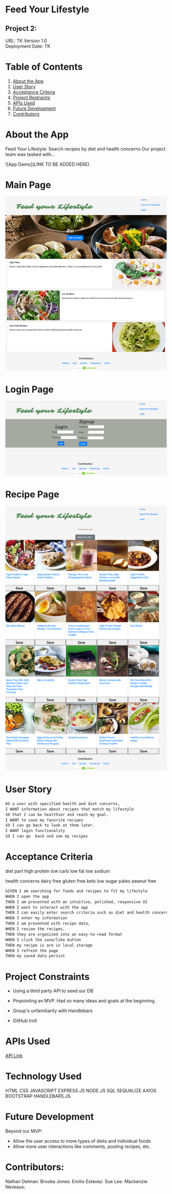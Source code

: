 # Feed Your Lifestyle
##  Project 2:

URL: TK 
Version 1.0  
Deployment Date: TK


# Table of Contents
1. [About the App](#about-the-app)
2. [User Story](#user-story)
3. [Acceptance Criteria](#acceptance-criteria)
4. [Project Restraints](#project-restraints)
5. [APIs Used](#apis-used)
6. [Future Development](#future-development)
7. [Contributors](#contributors)


# About the App
Feed Your Lifestyle: Search recipes by diet and health concerns
Our project team was tasked with...

![App Demo](LINK TO BE ADDED HERE)
# Main Page
![Main Page](/public/images/mainpage.jpg)
# Login Page
![Main Page](/public/images/login.jpg)
# Recipe Page
![Main Page](/public/images/recipes.jpg)


# User Story
```md
AS a user with specified health and diet concerns,
I WANT information about recipes that match my lifestyle
SO that I can be healthier and reach my goal.
I WANT to save my facorite recipes
SO I can go back to look at them later.
I WANT login functionality 
SO I can go  back and see my recipes

```

# Acceptance Criteria
diet part
high protein
low carb
low fat
low sodium

health concerns
dairy free
gluten free
keto
low sugar
paleo
peanut free

```md
GIVEN I am searching for foods and recipes to fit my lifestyle
WHEN I open the app
THEN I am presented with an intuitive, polished, responsive UI 
WHEN I want to interact with the app
THEN I can easily enter search criteria such as diet and health concerns,
WHEN I enter my information
THEN I am presented with recipe data,
WHEN I review the recipes,
THEN they are organized into an easy-to-read format
WHEN I click the save/like button
THEN my recipe is are in local storage
WHEN I refresh the page
THEN my saved data persist

```

# Project Constraints
* Using a third party API to seed our DB
* Pinpointing an MVP. 
Had so many ideas and goals at the beginning.

* Group's unfamiliarity with Handlebars
* GitHub troll

# APIs Used
[API Link](https://developer.edamam.com/)

# Technology Used
HTML
CSS
JAVASCRIPT
EXPRESS.JS
NODE.JS
SQL
SEQUALIZE
AXIOS
BOOTSTRAP
HANDLEBARS.JS



# Future Development
Beyond our MVP:
* Allow the user access to more types of diets and individual foods
* Allow more user interactions like comments, posting recipes, etc.

# Contributors:   
Nathan Delman:
Brooke Jones: 
Emilio Estevez: 
Sue Lee: 
Mackenzie Neveaux: